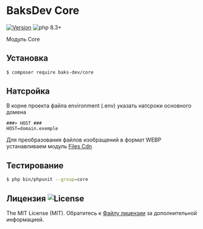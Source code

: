 # BaksDev Core

[![Version](https://img.shields.io/badge/version-7.1.10-blue)](https://github.com/baks-dev/core/releases)
![php 8.3+](https://img.shields.io/badge/php-min%208.3-red.svg)

Модуль Core

## Установка

``` bash
$ composer require baks-dev/core
```

## Натсройка

В корне проекта файла environment (.env) указать натсроки основного домена

``` dotenv
###> HOST ###
HOST=domain.exemple
```

Для преобразования файлов изобращений в формат WEBP устанавливаем модуль [Files Cdn](https://github.com/baks-dev/files-cdn)


## Тестирование

``` bash
$ php bin/phpunit --group=core
```

## Лицензия ![License](https://img.shields.io/badge/MIT-green)

The MIT License (MIT). Обратитесь к [Файлу лицензии](LICENSE.md) за дополнительной информацией.

